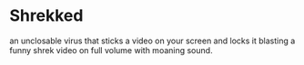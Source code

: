 # Shrekked
an unclosable virus that sticks a video on your screen and locks it blasting a funny shrek video on full volume with moaning sound.
